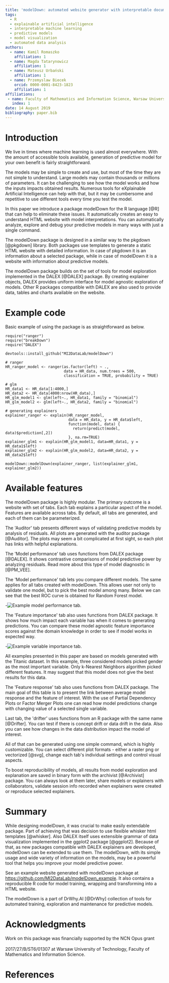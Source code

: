 ```yaml
---
title: 'modelDown: automated website generator with interpretable documentation for predictive machine learning models'
tags:
  - R
  - explainable artificial intelligence
  - interpretable machine learning
  - predictive models
  - model visualization
  - automated data analysis
authors:
  - name: Kamil Romaszko
    affiliation: 1
  - name: Magda Tatarynowicz
    affiliation: 1
  - name: Mateusz Urbański
    affiliation: 1
  - name: Przemyslaw Biecek
    orcid: 0000-0001-8423-1823
    affiliation: 1
affiliations:
 - name: Faculty of Mathematics and Information Science, Warsaw University of Technology
   index: 1
date: 14 August 2019
bibliography: paper.bib
---
```


# Introduction

We live in times where machine learning is used almost everywhere. With the amount of accessible tools available, generation of predictive model for your own benefit is fairly straightforward. 

The models may be simple to create and use, but most of the time they are not simple to understand. Large models may contain thousands or millions of parameters. It can be challenging to see how the model works and how the inputs impacts obtained results. Numerous tools for eXplainable Artificial Intelligence can help with that, but it may be cumbersome and repetitive to use different tools every time you test the model. 

In this paper we introduce a package modelDown for the R language [@R] that can help to eliminate these issues. It automatically creates an easy to understand HTML website with model interpretations. You can automatically analyze, explore and debug your predictive models in many ways with just a single command.

The modelDown package is designed in a similar way to the pkgdown [@pkgdown] library. Both packages use templates to generate a static HTML website with detailed information. In case of pkgdown it is an information about a selected package, while in case of modelDown it is a website with information about predictive models.

The modelDown package builds on the set of tools for model exploration implemented in the DALEX [@DALEX] package. By creating explainer objects, DALEX provides uniform interface for model agnostic exploration of models. Other R packages compatible with DALEX are also used to provide data, tables and charts available on the website.

# Example code

Basic example of using the package is as straightforward as below.

```
require("ranger")
require("breakDown")
require("DALEX")

devtools::install_github("MI2DataLab/modelDown")

# ranger
HR_ranger_model <- ranger(as.factor(left) ~ .,
                          data = HR_data, num.trees = 500,
                          classification = TRUE, probability = TRUE)

# glm
HR_data1 <- HR_data[1:4000,]
HR_data2 <- HR_data[4000:nrow(HR_data),]
HR_glm_model1 <- glm(left~., HR_data1, family = "binomial")
HR_glm_model2 <- glm(left~., HR_data2, family = "binomial")

# generating explainers
explainer_ranger <- explain(HR_ranger_model,
                            data = HR_data, y = HR_data$left,
                            function(model, data) {
                              return(predict(model, data)$prediction[,2])
                            }, na.rm=TRUE)
explainer_glm1 <- explain(HR_glm_model1, data=HR_data1, y = HR_data1$left)
explainer_glm2 <- explain(HR_glm_model2, data=HR_data2, y = HR_data2$left)

modelDown::modelDown(explainer_ranger, list(explainer_glm1, explainer_glm2))
```

# Available features

The modelDown package is highly modular. The primary outcome is a website with set of tabs. Each tab explains a particular aspect of the model. Features are available across tabs. By default, all tabs are generated, and each of them can be parameterized. 

The 'Auditor' tab presents different ways of validating predictive models by analysis of residuals. All plots are generated with the auditor package [@Auditor]. The plots may seem a bit complicated at first sight, so each plot has links with helpful explanations. 

The 'Model performance' tab uses functions from DALEX package [@DALEX]. It shows contrastive comparisons of model predictive power by analyzing residuals. Read more about this type of model diagnostic in [@PM_VEE].

The 'Model performance' tab lets you compare different models. The same applies for all tabs created with modelDown. This allows user not only to validate one model, but to pick the best model among many. Below we can see that the best ROC curve is obtained for Random Forest model.

-![Example model performance tab.](paper_images/model_performance.png)

The 'Feature importance' tab also uses functions from DALEX package. It shows how much impact each variable has when it comes to generating predictions. You can compare these model agnostic feature importance scores against the domain knowledge in order to see if model works in expected way. 

-![Example variable importance tab.](paper_images/variable_importance.png)

All examples presented in this paper are based on models generated with the Titanic dataset. In this example, three considered models picked gender as the most important variable. Only k-Nearest Neighbors algorithm picked different features. It may suggest that this model does not give the best results for this data.

The 'Feature response' tab also uses functions from DALEX package. The main goal of this table is to present the link between average model response and the feature of interest. With the use of Partial Dependency Plots or Factor Merger Plots one can read how model predictions change with changing value of a selected single variable. 

Last tab, the 'drifter' uses functions from an R package with the same name [@Drifter]. You can test if there is concept drift or data drift in the data. Also you can see how changes in the data distribution impact the model of interest.

All of that can be generated using one simple command, which is highly customizable. You can select different plot formats - either a raster png or vectorized [@svg], change each tab's individual settings and control visual aspects.  

To boost reproducibility of models, all results from model exploration and explanation are saved in binary form with the archivist [@Archivist] package. You can always look at them later, share models or explainers with collaborators, validate session info recorded when explainers were created or reproduce selected explainers.


# Summary

While designing modelDown, it was crucial to make easily extendable package. Part of achieving that was decision to use flexible whisker html templates [@whisker]. Also DALEX itself uses extensible grammar of data visualization implemented in the ggplot2 package [@ggplot2]. Because of that, as new packages compatible with DALEX explainers are developed, modelDown can be extended to use them. The modelDown, with its simple usage and wide variety of information on the models, may be a powerful tool that helps you improve your model predictive power.

See an example website generated with modelDown package at https://github.com/MI2DataLab/modelDown_example. It also contains a reproducible R code for model training, wrapping and transforming into a HTML website. 

The modelDown is a part of DrWhy.AI [@DrWhy] collection of tools for automated training, exploration and maintenance for predictive models.

# Acknowledgments

Work on this package was financially supported by the NCN Opus grant<br/>  
2017/27/B/ST6/01307 at Warsaw University of Technology, Faculty of Mathematics and Information Science.

# References


